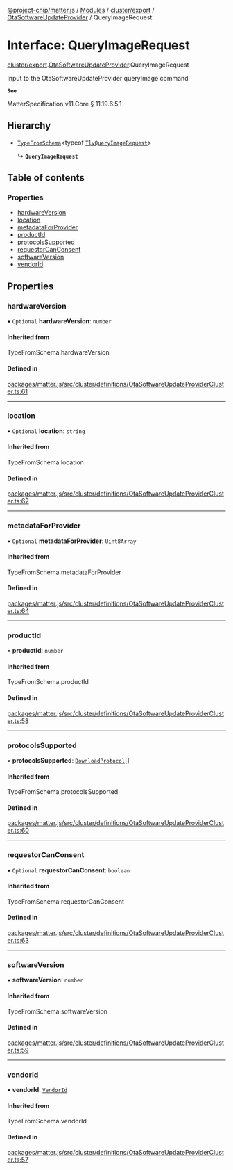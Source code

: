 [@project-chip/matter.js](../README.md) / [Modules](../modules.md) / [cluster/export](../modules/cluster_export.md) / [OtaSoftwareUpdateProvider](../modules/cluster_export.OtaSoftwareUpdateProvider.md) / QueryImageRequest

# Interface: QueryImageRequest

[cluster/export](../modules/cluster_export.md).[OtaSoftwareUpdateProvider](../modules/cluster_export.OtaSoftwareUpdateProvider.md).QueryImageRequest

Input to the OtaSoftwareUpdateProvider queryImage command

**`See`**

MatterSpecification.v11.Core § 11.19.6.5.1

## Hierarchy

- [`TypeFromSchema`](../modules/tlv_export.md#typefromschema)\<typeof [`TlvQueryImageRequest`](../modules/cluster_export.OtaSoftwareUpdateProvider.md#tlvqueryimagerequest)\>

  ↳ **`QueryImageRequest`**

## Table of contents

### Properties

- [hardwareVersion](cluster_export.OtaSoftwareUpdateProvider.QueryImageRequest.md#hardwareversion)
- [location](cluster_export.OtaSoftwareUpdateProvider.QueryImageRequest.md#location)
- [metadataForProvider](cluster_export.OtaSoftwareUpdateProvider.QueryImageRequest.md#metadataforprovider)
- [productId](cluster_export.OtaSoftwareUpdateProvider.QueryImageRequest.md#productid)
- [protocolsSupported](cluster_export.OtaSoftwareUpdateProvider.QueryImageRequest.md#protocolssupported)
- [requestorCanConsent](cluster_export.OtaSoftwareUpdateProvider.QueryImageRequest.md#requestorcanconsent)
- [softwareVersion](cluster_export.OtaSoftwareUpdateProvider.QueryImageRequest.md#softwareversion)
- [vendorId](cluster_export.OtaSoftwareUpdateProvider.QueryImageRequest.md#vendorid)

## Properties

### hardwareVersion

• `Optional` **hardwareVersion**: `number`

#### Inherited from

TypeFromSchema.hardwareVersion

#### Defined in

[packages/matter.js/src/cluster/definitions/OtaSoftwareUpdateProviderCluster.ts:61](https://github.com/project-chip/matter.js/blob/2d9f2165d2672864fda3496a6d0d5f93597f82c6/packages/matter.js/src/cluster/definitions/OtaSoftwareUpdateProviderCluster.ts#L61)

___

### location

• `Optional` **location**: `string`

#### Inherited from

TypeFromSchema.location

#### Defined in

[packages/matter.js/src/cluster/definitions/OtaSoftwareUpdateProviderCluster.ts:62](https://github.com/project-chip/matter.js/blob/2d9f2165d2672864fda3496a6d0d5f93597f82c6/packages/matter.js/src/cluster/definitions/OtaSoftwareUpdateProviderCluster.ts#L62)

___

### metadataForProvider

• `Optional` **metadataForProvider**: `Uint8Array`

#### Inherited from

TypeFromSchema.metadataForProvider

#### Defined in

[packages/matter.js/src/cluster/definitions/OtaSoftwareUpdateProviderCluster.ts:64](https://github.com/project-chip/matter.js/blob/2d9f2165d2672864fda3496a6d0d5f93597f82c6/packages/matter.js/src/cluster/definitions/OtaSoftwareUpdateProviderCluster.ts#L64)

___

### productId

• **productId**: `number`

#### Inherited from

TypeFromSchema.productId

#### Defined in

[packages/matter.js/src/cluster/definitions/OtaSoftwareUpdateProviderCluster.ts:58](https://github.com/project-chip/matter.js/blob/2d9f2165d2672864fda3496a6d0d5f93597f82c6/packages/matter.js/src/cluster/definitions/OtaSoftwareUpdateProviderCluster.ts#L58)

___

### protocolsSupported

• **protocolsSupported**: [`DownloadProtocol`](../enums/cluster_export.OtaSoftwareUpdateProvider.DownloadProtocol.md)[]

#### Inherited from

TypeFromSchema.protocolsSupported

#### Defined in

[packages/matter.js/src/cluster/definitions/OtaSoftwareUpdateProviderCluster.ts:60](https://github.com/project-chip/matter.js/blob/2d9f2165d2672864fda3496a6d0d5f93597f82c6/packages/matter.js/src/cluster/definitions/OtaSoftwareUpdateProviderCluster.ts#L60)

___

### requestorCanConsent

• `Optional` **requestorCanConsent**: `boolean`

#### Inherited from

TypeFromSchema.requestorCanConsent

#### Defined in

[packages/matter.js/src/cluster/definitions/OtaSoftwareUpdateProviderCluster.ts:63](https://github.com/project-chip/matter.js/blob/2d9f2165d2672864fda3496a6d0d5f93597f82c6/packages/matter.js/src/cluster/definitions/OtaSoftwareUpdateProviderCluster.ts#L63)

___

### softwareVersion

• **softwareVersion**: `number`

#### Inherited from

TypeFromSchema.softwareVersion

#### Defined in

[packages/matter.js/src/cluster/definitions/OtaSoftwareUpdateProviderCluster.ts:59](https://github.com/project-chip/matter.js/blob/2d9f2165d2672864fda3496a6d0d5f93597f82c6/packages/matter.js/src/cluster/definitions/OtaSoftwareUpdateProviderCluster.ts#L59)

___

### vendorId

• **vendorId**: [`VendorId`](../modules/datatype_export.md#vendorid)

#### Inherited from

TypeFromSchema.vendorId

#### Defined in

[packages/matter.js/src/cluster/definitions/OtaSoftwareUpdateProviderCluster.ts:57](https://github.com/project-chip/matter.js/blob/2d9f2165d2672864fda3496a6d0d5f93597f82c6/packages/matter.js/src/cluster/definitions/OtaSoftwareUpdateProviderCluster.ts#L57)
